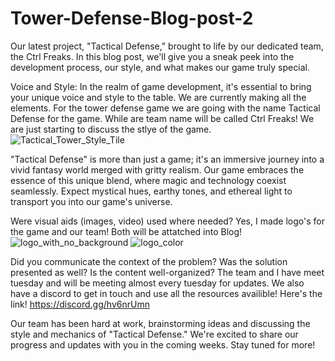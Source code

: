 # Tower-Defense-Blog-post-2


Our latest project, "Tactical Defense," brought to life by our dedicated team, the Ctrl Freaks. In this blog post, 
we'll give you a sneak peek into the development 
process, our style, and what makes our game truly special.

Voice and Style:
In the realm of game development, it's essential to bring your unique voice and style to the table.
We are currently making all the elements.
 For the tower defense game we are going with the name Tactical Defense for the game. While are team name will be called Ctrl Freaks!
We are just starting to discuss the stlye of the game. 
![Tactical_Tower_Style_Tile](https://github.com/Jayj2/Tower-Defense-Blog-post-/assets/37864709/4b28fd07-f6a5-4c02-8522-85a40a054f8f)

"Tactical Defense" is more than just a game; it's an immersive journey into a vivid fantasy world merged with gritty realism.
Our game embraces the essence of this unique blend, where magic and technology coexist seamlessly. 
Expect mystical hues, earthy tones, and ethereal light to transport you into our game's universe.


Were visual aids (images, video) used where needed?
Yes, I made logo's for the game and our team!
Both will be attatched into Blog!
![logo_with_no_background](https://github.com/Jayj2/Tower-Defense-Blog-post-/assets/37864709/08324c4d-e619-4b63-9eab-9d5157e6db72)
![logo_color](https://github.com/Jayj2/Tower-Defense-Blog-post-/assets/37864709/43617359-2f17-41d7-8b82-4eebe096c39d)

Did you communicate the context of the problem? Was the solution presented as well? Is the content well-organized?
The team and I have meet tuesday and will be meeting almost every tuesday for updates. We also have a discord to get 
in touch and use all the resources availible! 
Here's the link!
https://discord.gg/hv6nrUmn


Our team has been hard at work, brainstorming ideas and discussing the style and 
mechanics of "Tactical Defense." We're excited to share our progress and updates with you in the coming weeks. Stay tuned for more!


